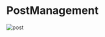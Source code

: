 # PostManagement
![post](https://user-images.githubusercontent.com/49040212/122620328-993e6700-d08a-11eb-9e66-e93f67aa08ab.PNG)
